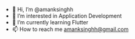 - 👋 Hi, I’m @amanksinghh
- 👀 I’m interested in Application Development
- 🌱 I’m currently learning Flutter
- 📫 How to reach me amanksinghh@gmail.com

<!---
amanksinghh/amanksinghh is a ✨ special ✨ repository because its `README.md` (this file) appears on your GitHub profile.
You can click the Preview link to take a look at your changes.
--->
